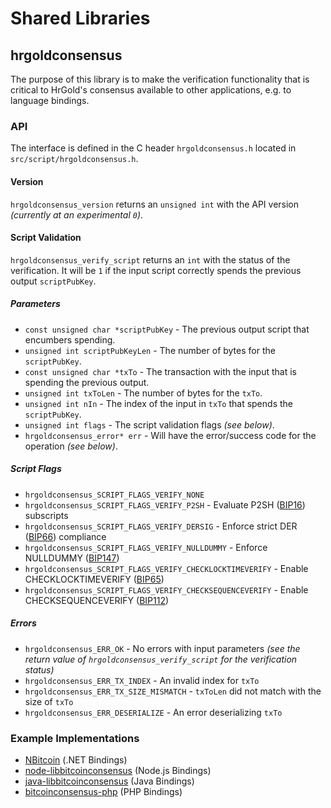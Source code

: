 Shared Libraries
================

## hrgoldconsensus

The purpose of this library is to make the verification functionality that is critical to HrGold's consensus available to other applications, e.g. to language bindings.

### API

The interface is defined in the C header `hrgoldconsensus.h` located in  `src/script/hrgoldconsensus.h`.

#### Version

`hrgoldconsensus_version` returns an `unsigned int` with the API version *(currently at an experimental `0`)*.

#### Script Validation

`hrgoldconsensus_verify_script` returns an `int` with the status of the verification. It will be `1` if the input script correctly spends the previous output `scriptPubKey`.

##### Parameters
- `const unsigned char *scriptPubKey` - The previous output script that encumbers spending.
- `unsigned int scriptPubKeyLen` - The number of bytes for the `scriptPubKey`.
- `const unsigned char *txTo` - The transaction with the input that is spending the previous output.
- `unsigned int txToLen` - The number of bytes for the `txTo`.
- `unsigned int nIn` - The index of the input in `txTo` that spends the `scriptPubKey`.
- `unsigned int flags` - The script validation flags *(see below)*.
- `hrgoldconsensus_error* err` - Will have the error/success code for the operation *(see below)*.

##### Script Flags
- `hrgoldconsensus_SCRIPT_FLAGS_VERIFY_NONE`
- `hrgoldconsensus_SCRIPT_FLAGS_VERIFY_P2SH` - Evaluate P2SH ([BIP16](https://github.com/bitcoin/bips/blob/master/bip-0016.mediawiki)) subscripts
- `hrgoldconsensus_SCRIPT_FLAGS_VERIFY_DERSIG` - Enforce strict DER ([BIP66](https://github.com/bitcoin/bips/blob/master/bip-0066.mediawiki)) compliance
- `hrgoldconsensus_SCRIPT_FLAGS_VERIFY_NULLDUMMY` - Enforce NULLDUMMY ([BIP147](https://github.com/bitcoin/bips/blob/master/bip-0147.mediawiki))
- `hrgoldconsensus_SCRIPT_FLAGS_VERIFY_CHECKLOCKTIMEVERIFY` - Enable CHECKLOCKTIMEVERIFY ([BIP65](https://github.com/bitcoin/bips/blob/master/bip-0065.mediawiki))
- `hrgoldconsensus_SCRIPT_FLAGS_VERIFY_CHECKSEQUENCEVERIFY` - Enable CHECKSEQUENCEVERIFY ([BIP112](https://github.com/bitcoin/bips/blob/master/bip-0112.mediawiki))

##### Errors
- `hrgoldconsensus_ERR_OK` - No errors with input parameters *(see the return value of `hrgoldconsensus_verify_script` for the verification status)*
- `hrgoldconsensus_ERR_TX_INDEX` - An invalid index for `txTo`
- `hrgoldconsensus_ERR_TX_SIZE_MISMATCH` - `txToLen` did not match with the size of `txTo`
- `hrgoldconsensus_ERR_DESERIALIZE` - An error deserializing `txTo`

### Example Implementations
- [NBitcoin](https://github.com/NicolasDorier/NBitcoin/blob/master/NBitcoin/Script.cs#L814) (.NET Bindings)
- [node-libbitcoinconsensus](https://github.com/bitpay/node-libbitcoinconsensus) (Node.js Bindings)
- [java-libbitcoinconsensus](https://github.com/dexX7/java-libbitcoinconsensus) (Java Bindings)
- [bitcoinconsensus-php](https://github.com/Bit-Wasp/bitcoinconsensus-php) (PHP Bindings)
